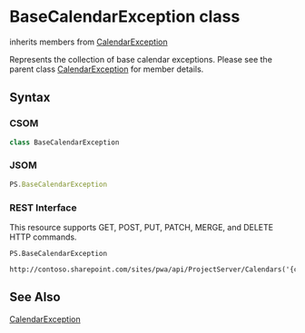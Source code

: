 [comment]: # (Name:BaseCalendarException)
[comment]: # (Type:class)
[comment]: # (Status:Verified)

# <a name="name"></a>BaseCalendarException class

inherits members from [CalendarException](CalendarException.md)<br/>

<a name="description"></a>Represents the collection of base calendar exceptions.  Please see the parent class [CalendarException](CalendarException.md) for member details.

## <a name="syntax"></a>Syntax

### CSOM

```C#
class BaseCalendarException 
```
### JSOM

```JavaScript
PS.BaseCalendarException
```
### REST Interface

This resource supports GET, POST, PUT, PATCH, MERGE, and DELETE HTTP commands.

```
PS.BaseCalendarException

http://contoso.sharepoint.com/sites/pwa/api/ProjectServer/Calendars('{calendarid}')/BaseCalendarExceptions({id})
```

## <a name="seeAlso"></a>See Also
[CalendarException](CalendarException.md)
